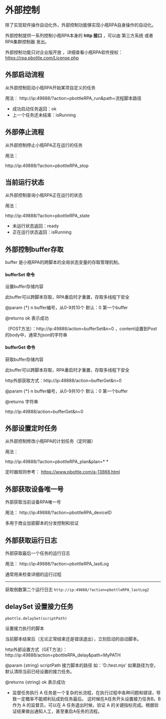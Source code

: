 # 外部控制

除了实现软件操作自动化外，外部控制功能够实现小瓶RPA自身操作的自动化。

外部控制提供一系列控制小瓶RPA本身的 **http 接口** ，可以由 第三方系统 或者 RPA集群控制器 发出。

外部控制功能只对企业版开放 ，详细查看小瓶RPA软件授权：https://rpa.pbottle.com/License.php

## 外部启动流程

从外部控制启动小瓶RPA开始某项自定义的任务

用法：
http://ip:49888/?action=pbottleRPA_run&path=流程脚本路径

- 成功启动任务返回：ok
- 上一个任务还未结束：isRunning


## 外部停止流程

从外部控制停止小瓶RPA正在运行的任务

用法：

http://ip:49888/?action=pbottleRPA_stop


## 当前运行状态

从外部控制查询小瓶RPA正在运行的状态

用法：

http://ip:49888/?action=pbottleRPA_state

- 未运行状态返回：ready
- 正在运行状态返回：isRunning


## 外部控制buffer存取

buffer 是小瓶RPA的跨脚本的全局状态变量的存取管理机制。

#### bufferSet 命令

设置buffer存储内容

此buffer可以跨脚本存取，RPA重启时才重置，存取多线程下安全

@param {*} n buffer编号，从0-9共10个 默认：0 第一个buffer

@returns ok 表示成功

（POST方法）：http://ip:49888/action=bufferSet&n=0 ，content设置到Post的body中，通常为json的字符串

#### bufferGet 命令

获取buffer存储内容

此buffer可以跨脚本存取，RPA重启时才重置，存取多线程下安全

http外部获取方式：http://ip:49888/action=bufferGet&n=0

@param {*} n buffer编号，从0-9共10个 默认：0 第一个buffer

@returns 字符串

http://ip:49888/action=bufferGet&n=0


## 外部设置定时任务

从外部控制修改小瓶RPA的计划任务（定时器）

用法：

http://ip:49888/?action=pbottleRPA_plan&plan=* *

定时器规则参考： https://www.pbottle.com/a-13868.html


## 外部获取设备唯一号

外部获取当前设备RPA唯一号

用法：
http://ip:49888/?action=pbottleRPA_deviceID

多用于商业加密脚本的分发控制和验证


## 外部获取运行日志

外部获取最后一个任务的运行日志

用法：
http://ip:49888/?action=pbottleRPA_lastLog

通常用来检查详细的运行过程

---

获取倒数第二个运行日志
`http://ip:49888/?action=pbottleRPA_lastLog2`


## delaySet 设置接力任务


`pbottle.delaySet(scriptPath)`

设置接力执行的脚本

当前脚本结束后（无论正常结束还是错误退出），立刻启动的自动脚本。

http外部设置方式（GET方法）：http://ip:49888/action=pbottleRPA_delay&path=MyPATH

@param {string} scriptPath 接力脚本的路径 如：'D:/test.mjs' 如果路径为空，默认清除当前已经设置的接力任务。

@returns {string} ok 表示成功


- 监督任务执行
A 任务是一个复杂的长流程，在执行过程中各种问题和错误，导致一定概率不能顺利玩成到任务最后。
这时候在A任务开头设置接力任务B，B 作为 A 的监督员，可以在 A 任务退出时候，验证 A 的关键指标完成。根据验证结果做出通知人工，甚至重启A任务的流程。
